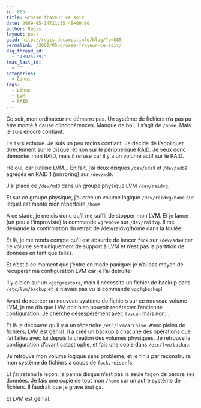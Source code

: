 ```yaml
---
id: 885
title: Grosse frayeur ce soir
date: 2009-05-14T21:35:48+00:00
author: Régis
layout: post
guid: http://regis.decamps.info/blog/?p=885
permalink: /2009/05/grosse-frayeur-ce-soir/
dsq_thread_id:
  - "189257797"
tmac_last_id:
  - ""
categories:
  - Linux
tags:
  - Linux
  - LVM
  - RAID
---
```

Ce soir, mon ordinateur ne démarre pas. Un système de fichiers n&rsquo;a pas pu être monté à cause d&rsquo;incohérences. Manque de bol, il s&rsquo;agit de `/home`. Mais je suis encore confiant.

Le `fsck` échoue. Je suis un peu moins confiant. Je décide de l&rsquo;appliquer directement sur le disque, et non sur le périphérique RAID. Je veux donc démonter mon RAID, mais il refuse car il y a un volume actif sur le RAID. 

Hé oui, car j&rsquo;utilise LVM&#8230; En fait, j&rsquo;ai deux disques `/dev/sda9` et `/dev/sdb2` agrégés en RAID 1 (mirroring) sur `/dev/md0`.
  
J&rsquo;ai placé ce `/dev/md0` dans un groupe physique LVM `/dev/raidvg`.
  
Et sur ce groupe physique, j&rsquo;ai créé un volume logique `/dev/raidvg/home` sur lequel est monté mon répertoire `/home`

A ce stade, je me dis donc qu&rsquo;il me suffit de stopper mon LVM. Et je lance (un peu à l&rsquo;improviste) la commande `vgremove` sur `/dev/raidvg`. Il me demande la confirmation du retrait de /dev/raidvg/home dans la foulée.

Et là, je me rends compte qu&rsquo;il est absurde de lancer `fsck` sur `/dev/sda9` car ce volume sert uniquement de support à LVM et n&rsquo;est pas la partition de données en tant que telles.

Et c&rsquo;est à ce moment que j&rsquo;entre en mode panique: je n&rsquo;ai pas moyen de récupérer ma configuration LVM car je l&rsquo;ai détruite!

Il y a bien sur un `vgcfgrestore`, mais il nécessite un fichier de backup dans `/etc/lvm/backup` et je n&rsquo;avais pas vu la commande `vgcfgbackup`! 

Avant de recréer un nouveau système de fichiers sur ce nouveau volume LVM, je me dis que LVM doit bien pouvoir redétecter l&rsquo;ancienne configuration. Je cherche désespérément avec `lvscan` mais non&#8230;

Et là je découvre qu&rsquo;il y a un répertoire `/etc/lvm/archive`. Avec pleins de fichiers; LVM est génial. Il a créé un backup à chacune des opérations que j&rsquo;ai faites avec lui depuis la création des volumes physiques. Je retrouve la configuration d&rsquo;avant catastrophe, et fais une copie dans `/etc/lvm/backup`.

Je retrouve mon volume logique sans problème, et je finis par reconstruire mon système de fichiers à coups de `fsck.reiserfs` 

Et j&rsquo;ai retenu la leçon: la panne disque n&rsquo;est pas la seule façon de perdre ses données. Je fais une copie de tout mon `/home` sur un autre système de fichiers. Il faudrait que je grave tout ça.

Et LVM est génial.